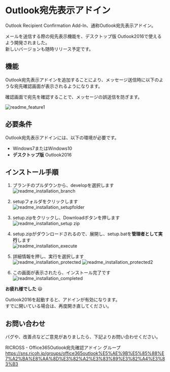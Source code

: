 # Outlook宛先表示アドイン


Outlook Recipient Confirmation Add-In、通称Outlook宛先表示アドイン。  

メールを送信する際の宛先表示機能を、デスクトップ版 Outlook2016で使えるよう開発されました。  
新しいバージョンも随時リリース予定です。


## 機能

Outlook宛先表示アドインを追加することにより、メッセージ送信時に以下のような宛先確認画面が表示されるようになります。  

確認画面で宛先を確認することで、メッセージの誤送信を防ぎます。

![readme_feature1](https://user-images.githubusercontent.com/29644865/34400946-fc5d14a6-ebd9-11e7-8489-f28e15b9d552.PNG)

## 必要条件

Outlook宛先表示アドインには、以下の環境が必要です。

*  Windows7またはWindows10
*  **デスクトップ版** Outlook2016

## インストール手順

1. ブランチのプルダウンから、developを選択します  
![readme_installation_branch](https://user-images.githubusercontent.com/29644865/34401053-0e0cf6fc-ebdb-11e7-8c8b-e5d6b3839ac8.PNG)

2. setupフォルダをクリックします  
![readme_installation_setupfolder](https://user-images.githubusercontent.com/29644865/34401084-5e808a04-ebdb-11e7-86d1-d8c645cee6cb.PNG)

3. setup.zipをクリックし、Downloadボタンを押します  
![readme_installation_setup zip](https://user-images.githubusercontent.com/29644865/34401117-aec2321a-ebdb-11e7-80c8-ef7945369371.PNG)

4. setup.zipがダウンロードされるので、展開し、setup.batを**管理者として実行**します  
![readme_installation_execute](https://user-images.githubusercontent.com/29644865/34401169-270d4bb0-ebdc-11e7-880c-fc8c719df1a9.PNG)

5. 詳細情報を押し、実行を選択します  
![readme_installation_protected](https://user-images.githubusercontent.com/29644865/34401202-666ff35c-ebdc-11e7-94b9-7651b27cb630.PNG)
![readme_installation_protected2](https://user-images.githubusercontent.com/29644865/34402338-31ab1e6e-ebe4-11e7-84cc-6d8a39125450.PNG)


6. この画面が表示されたら、インストール完了です  
![readme_installation_completed](https://user-images.githubusercontent.com/29644865/34401248-e5422092-ebdc-11e7-93a2-690d077cb094.PNG)


**お疲れ様でした**  :smiley:

Outlook2016を起動すると、アドインが有効になります。  
すでに開いている場合は、再度開き直してください。


## お問い合わせ

バグや、改善点などご意見がありましたら、下記よりお問い合わせください。  

RICROSS - Office365Outlook宛先確認アドイン グループ
https://sns.ricoh.jp/groups/office365outlook%E5%AE%9B%E5%85%88%E7%A2%BA%E8%AA%8D%E3%82%A2%E3%83%89%E3%82%A4%E3%83%B3



